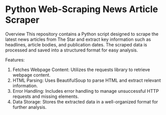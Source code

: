 # Python Web-Scraping News Article Scraper
Overview
This repository contains a Python script designed to scrape the latest news articles from The Star and extract key information such as headlines, article bodies, and publication dates. The scraped data is processed and saved into a structured format for easy analysis.

Features:
1. Fetches Webpage Content: Utilizes the requests library to retrieve webpage content.
2. HTML Parsing: Uses BeautifulSoup to parse HTML and extract relevant information.
3. Error Handling: Includes error handling to manage unsuccessful HTTP requests and missing elements.
4. Data Storage: Stores the extracted data in a well-organized format for further analysis.
